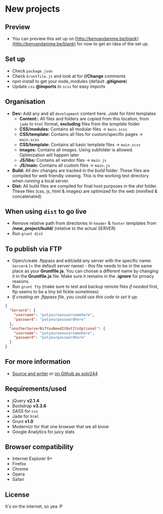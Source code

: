 # New projects

## Preview
- You can preview this set up on [http://kenvandamme.be/blank](http://kenvandamme.be/blank) for now to get an idea of the set up.

## Set up
- Check `package.json`
- Check `Gruntfile.js` and look at for **//Change** comments
- npm install to get your node_modules (default **.gitignore**)
- Update `css` **@imports** to `scss` for easy imports

## Organisation
- **Dev:** Add any and all `development` content here. *Jade* for html templates
  - **Content:**: All files and folders are copied from this location, from `jade` to `html` format, **excluding** files from the *template* folder
  - **CSS/modules:** Contains all modular files -> `main.scss`
  - **CSS/template:** Contains all files for custom/specific pages -> `main.scss`
  - **CSS/template:** Contains all basic template files -> `main.scss`
  - **images:** Contains all images. Using subfolder is allowed. Optimization will happen later
  - **JS/libs:** Contains all vendor files -> `main.js`
  - **JS/main:** Contains all custom files -> `main.js`
- **Build:** All dev changes are tracked in the *build* folder. These files are compiled for web friendly viewing. This is the working test directory when running a local server.
- **Dist:** All build files are compiled for final host purposes in the *dist* folder. These files (css, js, html & images) are optimized for the web (minified & concatenated)

## When using `dist` to go live
- Remove relative path from directories in `header` & `footer` templates from **/new_project/build/** (relative to the actual *SERVER*)
- Run `grunt dist`

## To publish via FTP
- Open/create .ftppass and edit/add any server with the specific name: `ServerA` (= the default server name) - this file needs to be in the same place as your **Gruntfile.js**. You can choose a different name by changing it in the **Gruntfile.js** file. Make sure it remains in the **.ignore** for privacy reasons.
- Run `grunt ftp` (make sure to test and backup remote files _if needed_ first, ftp seems to be a tiny bit fickle sometimes)
- _If creating an .ftppass file, you could use this code to set it up:_
```json
{
  "ServerA": {
    "username": "putyourownusernamehere",
    "password": "putyourpasswordhere"
  },
  "anotherServerBifYouNeedItButItsOptional": {
    "username": "putyourownusernamehere",
    "password": "putyourpasswordhere"
  }
}
```

## For more information
- [Source and writer](http://kenvandamme.be/) or [on Github as solo244](https://github.com/solo244)

## Requirements/used
- jQuery **v2.1.4**
- Bootstrap **v3.3.6**
- SASS for `css`
- Jade for `html`
- Grunt **v1.0**
- Modernizr for that one browser that we all know
- Google Analytics for juicy stats

## Browser compatibility
- Internet Explorer 9+
- Firefox
- Chrome
- Opera
- Safari

## License
It's on the internet, so yea :P
